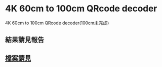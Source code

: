 # 4K 60cm to 100cm QRcode decoder
4K 60cm to 100cm QRcode decoder(100cm未完成)

## 結果請見報告
## [檔案請見](https://drive.google.com/drive/folders/1cFhuJt8Z5A7Wqhjl6PNaz3uFlU5FNZw0?usp=share_link)
